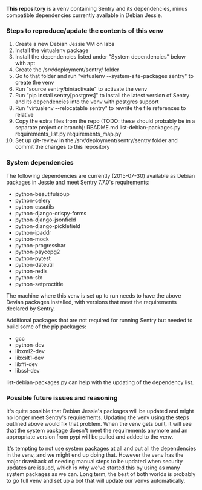 **This repository** is a venv containing Sentry and its dependencies, minus compatible dependencies currently available in Debian Jessie.

### Steps to reproduce/update the contents of this venv ###

1. Create a new Debian Jessie VM on labs
2. Install the virtualenv package
3. Install the dependencies listed under "System dependencies" below with apt
4. Create the /srv/deployment/sentry/ folder
5. Go to that folder and run "virtualenv --system-site-packages sentry" to create the venv
6. Run "source sentry/bin/activate" to activate the venv
7. Run "pip install sentry[postgres]" to install the latest version of Sentry and its dependencies into the venv with postgres support
8. Run "virtualenv --relocatable sentry" to rewrite the file references to relative
9. Copy the extra files from the repo (TODO: these should probably be in a separate project or branch): README.md list-debian-packages.py requirements_list.py requirements_map.py
10. Set up git-review in the /srv/deployment/sentry/sentry folder and commit the changes to this repository

### System dependencies ###

The following dependencies are currently (2015-07-30) available as Debian packages in Jessie and meet Sentry 7.7.0's requirements:

* python-beautifulsoup
* python-celery
* python-cssutils
* python-django-crispy-forms
* python-django-jsonfield
* python-django-picklefield
* python-ipaddr
* python-mock
* python-progressbar
* python-psycopg2
* python-pytest
* python-dateutil
* python-redis
* python-six
* python-setproctitle

The machine where this venv is set up to run needs to have the above Devian packages installed, with versions that
meet the requirements declared by Sentry.

Additional packages that are not required for running Sentry but needed to build some of the pip packages:
* gcc
* python-dev
* libxml2-dev
* libxslt1-dev
* libffi-dev
* libssl-dev

list-debian-packages.py can help with the updating of the dependency list.

### Possible future issues and reasoning ###

It's quite possible that Debian Jessie's packages will be updated and might no longer meet Sentry's requirements.
Updating the venv using the steps outlined above would fix that problem. When the venv gets built, it will see
that the system package doesn't meet the requirements anymore and an appropriate version from pypi will be pulled
and added to the venv.

It's tempting to not use system packages at all and put all the dependencies in the venv, and we might end up doing that.
However the venv has the major drawback of needing manual steps to be updated when security updates are issued, which is
why we've started this by using as many system packages as we can. Long term, the best of both worlds is probably
to go full venv and set up a bot that will update our venvs automatically.
